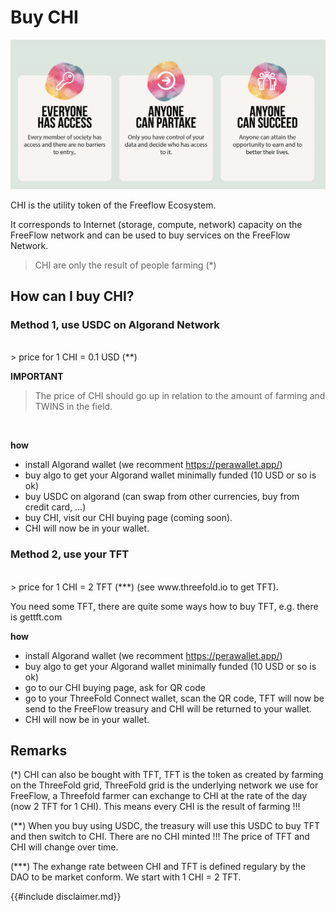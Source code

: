 # Buy CHI

![](img/anyone_can_do.png)  

CHI is the utility token of the Freeflow Ecosystem.

It corresponds to Internet (storage, compute, network) capacity on the FreeFlow network and can be used to buy services on the FreeFlow Network.

> CHI are only the result of people farming (*)


## How can I buy CHI?

### Method 1, use USDC on Algorand Network
<br>
> price for 1 CHI = 0.1 USD (**)

**IMPORTANT**

> The price of CHI should go up in relation to the amount of farming and TWINS in the field.

<br>

**how**

- install Algorand wallet (we recomment https://perawallet.app/)
- buy algo to get your Algorand wallet minimally funded (10 USD or so is ok)
- buy USDC on algorand (can swap from other currencies, buy from credit card, ...)
- buy CHI, visit our CHI buying page (coming soon).
- CHI will now be in your wallet.


### Method 2, use your TFT
<br>
> price for 1 CHI = 2 TFT (***) (see www.threefold.io to get TFT).

You need some TFT, there are quite some ways how to buy TFT, e.g. there is gettft.com
<br>

**how**

- install Algorand wallet (we recomment https://perawallet.app/)
- buy algo to get your Algorand wallet minimally funded (10 USD or so is ok)
- go to our CHI buying page, ask for QR code 
- go to your ThreeFold Connect wallet, scan the QR code, TFT will now be send to the FreeFlow treasury and CHI will be returned to your wallet.
- CHI will now be in your wallet.

## Remarks

(*) CHI can also be bought with TFT, TFT is the token as created by farming on the ThreeFold grid, ThreeFold grid is the underlying network we use for FreeFlow, a Threefold farmer can exchange to CHI at the rate of the day (now 2 TFT for 1 CHI). This means every CHI is the result of farming !!!

(**) When you buy using USDC, the treasury will use this USDC to buy TFT and then switch to CHI. There are no CHI minted !!! The price of TFT and CHI will change over time.

(***) The exhange rate between CHI and TFT is defined regulary by the DAO to be market conform. We start with 1 CHI = 2 TFT.


{{#include disclaimer.md}}


